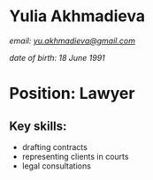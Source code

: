 # **Yulia Akhmadieva**
*email: yu.akhmadieva@gmail.com*

_date of birth: 18 June 1991_

# **Position: Lawyer**
## Key skills:
* drafting contracts
* representing clients in courts
* legal consultations
